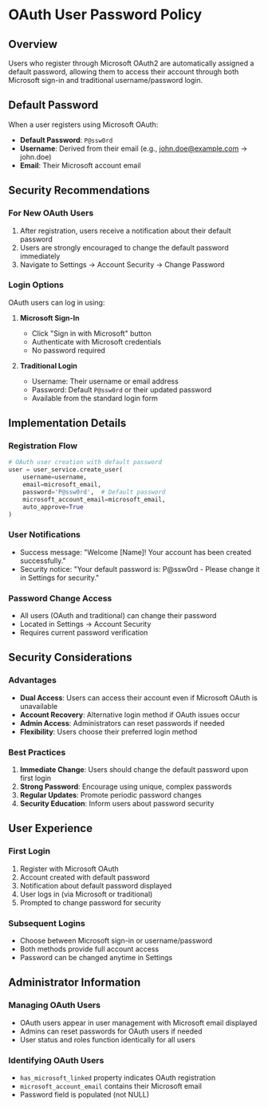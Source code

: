 # OAuth User Password Policy

## Overview

Users who register through Microsoft OAuth2 are automatically assigned a default password, allowing them to access their account through both Microsoft sign-in and traditional username/password login.

## Default Password

When a user registers using Microsoft OAuth:
- **Default Password**: `P@ssw0rd`
- **Username**: Derived from their email (e.g., john.doe@example.com → john.doe)
- **Email**: Their Microsoft account email

## Security Recommendations

### For New OAuth Users
1. After registration, users receive a notification about their default password
2. Users are strongly encouraged to change the default password immediately
3. Navigate to Settings → Account Security → Change Password

### Login Options

OAuth users can log in using:

1. **Microsoft Sign-In**
   - Click "Sign in with Microsoft" button
   - Authenticate with Microsoft credentials
   - No password required

2. **Traditional Login**
   - Username: Their username or email address
   - Password: Default `P@ssw0rd` or their updated password
   - Available from the standard login form

## Implementation Details

### Registration Flow
```python
# OAuth user creation with default password
user = user_service.create_user(
    username=username,
    email=microsoft_email,
    password='P@ssw0rd',  # Default password
    microsoft_account_email=microsoft_email,
    auto_approve=True
)
```

### User Notifications
- Success message: "Welcome [Name]! Your account has been created successfully."
- Security notice: "Your default password is: P@ssw0rd - Please change it in Settings for security."

### Password Change Access
- All users (OAuth and traditional) can change their password
- Located in Settings → Account Security
- Requires current password verification

## Security Considerations

### Advantages
- **Dual Access**: Users can access their account even if Microsoft OAuth is unavailable
- **Account Recovery**: Alternative login method if OAuth issues occur
- **Admin Access**: Administrators can reset passwords if needed
- **Flexibility**: Users choose their preferred login method

### Best Practices
1. **Immediate Change**: Users should change the default password upon first login
2. **Strong Password**: Encourage using unique, complex passwords
3. **Regular Updates**: Promote periodic password changes
4. **Security Education**: Inform users about password security

## User Experience

### First Login
1. Register with Microsoft OAuth
2. Account created with default password
3. Notification about default password displayed
4. User logs in (via Microsoft or traditional)
5. Prompted to change password for security

### Subsequent Logins
- Choose between Microsoft sign-in or username/password
- Both methods provide full account access
- Password can be changed anytime in Settings

## Administrator Information

### Managing OAuth Users
- OAuth users appear in user management with Microsoft email displayed
- Admins can reset passwords for OAuth users if needed
- User status and roles function identically for all users

### Identifying OAuth Users
- `has_microsoft_linked` property indicates OAuth registration
- `microsoft_account_email` contains their Microsoft email
- Password field is populated (not NULL)
